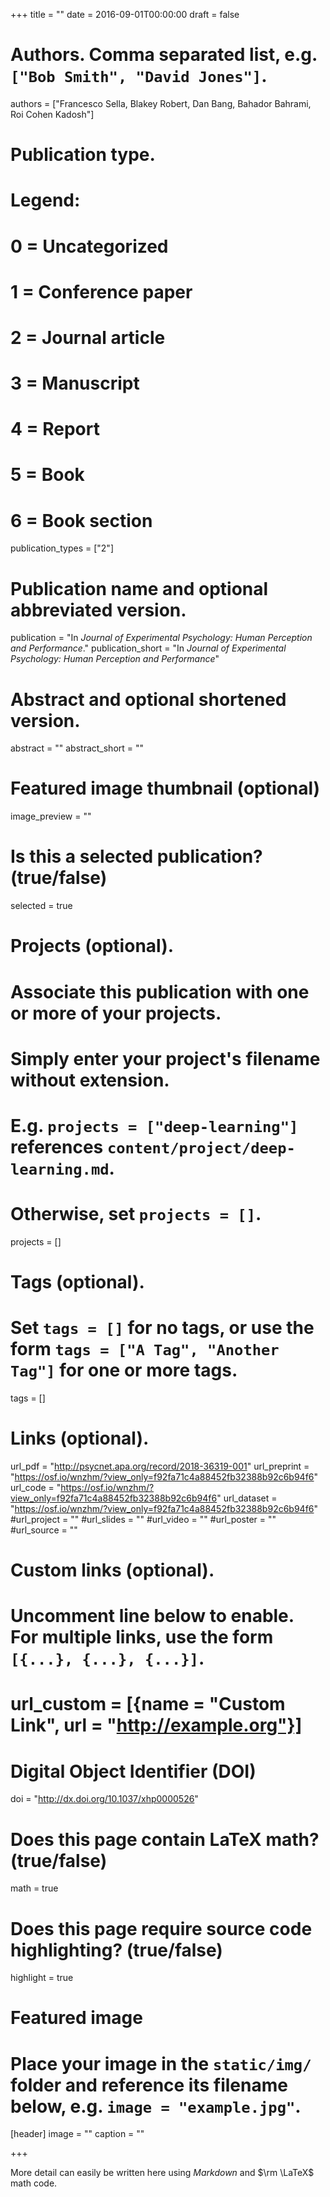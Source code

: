 +++
title = ""
date = 2016-09-01T00:00:00
draft = false

# Authors. Comma separated list, e.g. `["Bob Smith", "David Jones"]`.
authors = ["Francesco Sella, Blakey Robert, Dan Bang, Bahador Bahrami, Roi Cohen Kadosh"]

# Publication type.
# Legend:
# 0 = Uncategorized
# 1 = Conference paper
# 2 = Journal article
# 3 = Manuscript
# 4 = Report
# 5 = Book
# 6 = Book section
publication_types = ["2"]

# Publication name and optional abbreviated version.
publication = "In *Journal of Experimental Psychology: Human Perception and Performance*."
publication_short = "In *Journal of Experimental Psychology: Human Perception and Performance*"

# Abstract and optional shortened version.
abstract = ""
abstract_short = ""

# Featured image thumbnail (optional)
image_preview = ""

# Is this a selected publication? (true/false)
selected = true

# Projects (optional).
#   Associate this publication with one or more of your projects.
#   Simply enter your project's filename without extension.
#   E.g. `projects = ["deep-learning"]` references `content/project/deep-learning.md`.
#   Otherwise, set `projects = []`.
projects = []

# Tags (optional).
#   Set `tags = []` for no tags, or use the form `tags = ["A Tag", "Another Tag"]` for one or more tags.
tags = []

# Links (optional).
url_pdf = "http://psycnet.apa.org/record/2018-36319-001"
url_preprint = "https://osf.io/wnzhm/?view_only=f92fa71c4a88452fb32388b92c6b94f6"
url_code = "https://osf.io/wnzhm/?view_only=f92fa71c4a88452fb32388b92c6b94f6"
url_dataset = "https://osf.io/wnzhm/?view_only=f92fa71c4a88452fb32388b92c6b94f6"
#url_project = ""
#url_slides = ""
#url_video = ""
#url_poster = ""
#url_source = ""

# Custom links (optional).
#   Uncomment line below to enable. For multiple links, use the form `[{...}, {...}, {...}]`.
# url_custom = [{name = "Custom Link", url = "http://example.org"}]

# Digital Object Identifier (DOI)
doi = "http://dx.doi.org/10.1037/xhp0000526"

# Does this page contain LaTeX math? (true/false)
math = true

# Does this page require source code highlighting? (true/false)
highlight = true

# Featured image
# Place your image in the `static/img/` folder and reference its filename below, e.g. `image = "example.jpg"`.
[header]
image = ""
caption = ""

+++

More detail can easily be written here using *Markdown* and $\rm \LaTeX$ math code.
